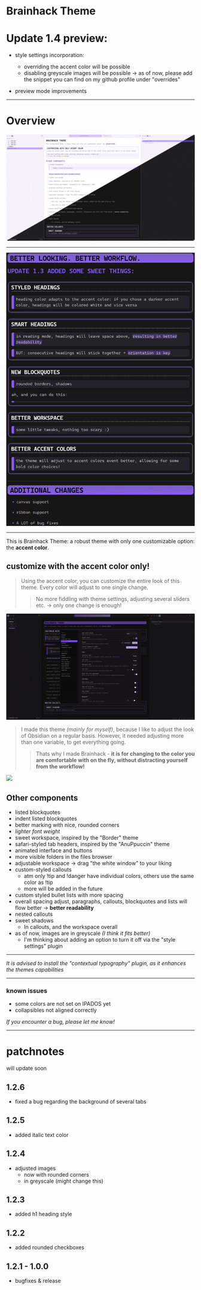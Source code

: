 # Brainhack Theme
# Update 1.4 preview:
+ style settings incorporation:
	+ overriding the accent color will be possible
 	+ disabling greyscale images will be possible -> as of now, please add the snippet you can find on my github profile under "overrides"

+ preview mode improvements
***
# Overview
![](/images/brainhack-theme-overview.png)

***

![](/images/update-patchnotes-preview-130.png)

***

This is Brainhack Theme: a robust theme with only one customizable option: the **accent color**.
## customize with the accent color only!
>Using the accent color, you can customize the entire look of this theme. Every color will adjust to one single change.
>
>>No more fiddling with theme settings, adjusting several sliders etc. 
>>→ only one change is enough!

![](/images/brainhack-color-overview.gif)

>I made this theme *(mainly for myself)*, because I like to adjust the look of Obsidian on a regular basis. However, it needed adjusting more than one variable, to get everything going.
>>Thats why I made Brainhack - **it is for changing to the color you are comfortable with on the fly, without distracting yourself from the workflow!**

![](/images/brainhack-ui-overview.gif)

## Other components
+ listed blockquotes
+ indent listed blockquotes
+ better marking with nice, rounded corners
+ *lighter font weight*
+ sweet workspace, inspired by the "Border" theme
+ safari-styled tab headers, inspired by the "AnuPpuccin" theme
+ animated interface and buttons
+ more visible folders in the files browser
+ adjustable workspace → drag "the white window" to your liking
+ custom-styled callouts
	+ atm only !tip and !danger have individual colors, others use the same color as !tip
	+ more will be added in the future
+ custom styled bullet lists with more spacing
+ overall spacing adjust, paragraphs, callouts, blockquotes and lists will flow better → **better readability**
+ nested callouts
+ sweet shadows
	+ In callouts, and the workspace overall
+ as of now, images are in greyscale _(I think it fits better)_
	+ I'm thinking about adding an option to turn it off via the "style settings" plugin

***
_It is advised to install the "contextual typography" plugin, as it enhances the themes capabilities_

***
### known issues
+ some colors are not set on IPADOS yet
+ collapsibles not aligned correctly

 _If you encounter a bug, please let me know!_

***

# patchnotes
will update soon
## 1.2.6
+ fixed a bug regarding the background of several tabs

## 1.2.5
+ added italic text color

## 1.2.4
+ adjusted images
	+ now with rounded corners
	+ in greyscale (might change this)

## 1.2.3
+ added h1 heading style

## 1.2.2
+ added rounded checkboxes

## 1.2.1 - 1.0.0
+ bugfixes & release
